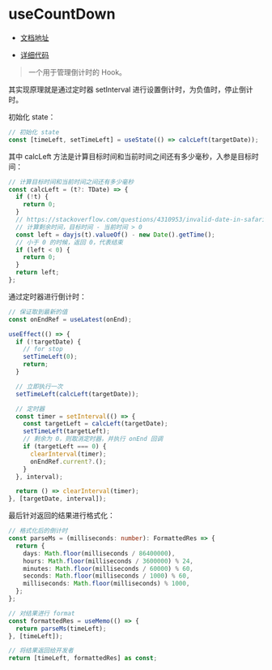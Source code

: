 # useCountDown

- [文档地址](https://ahooks.js.org/zh-CN/hooks/use-count-down)

- [详细代码](https://github.com/GpingFeng/hooks/blob/guangping%2Fread-code/packages/hooks/src/useCountDown/index.ts)

> 一个用于管理倒计时的 Hook。

其实现原理就是通过定时器 setInterval 进行设置倒计时，为负值时，停止倒计时。

初始化 state：

```ts
// 初始化 state
const [timeLeft, setTimeLeft] = useState(() => calcLeft(targetDate));
```

其中 calcLeft 方法是计算目标时间和当前时间之间还有多少毫秒，入参是目标时间：

```ts
// 计算目标时间和当前时间之间还有多少毫秒
const calcLeft = (t?: TDate) => {
  if (!t) {
    return 0;
  }
  // https://stackoverflow.com/questions/4310953/invalid-date-in-safari
  // 计算剩余时间，目标时间 - 当前时间 > 0
  const left = dayjs(t).valueOf() - new Date().getTime();
  // 小于 0 的时候，返回 0，代表结束
  if (left < 0) {
    return 0;
  }
  return left;
};
```

通过定时器进行倒计时：

```ts
// 保证取到最新的值
const onEndRef = useLatest(onEnd);

useEffect(() => {
  if (!targetDate) {
    // for stop
    setTimeLeft(0);
    return;
  }

  // 立即执行一次
  setTimeLeft(calcLeft(targetDate));

  // 定时器
  const timer = setInterval(() => {
    const targetLeft = calcLeft(targetDate);
    setTimeLeft(targetLeft);
    // 剩余为 0，则取消定时器，并执行 onEnd 回调
    if (targetLeft === 0) {
      clearInterval(timer);
      onEndRef.current?.();
    }
  }, interval);

  return () => clearInterval(timer);
}, [targetDate, interval]);
```

最后针对返回的结果进行格式化：

```ts
// 格式化后的倒计时
const parseMs = (milliseconds: number): FormattedRes => {
  return {
    days: Math.floor(milliseconds / 86400000),
    hours: Math.floor(milliseconds / 3600000) % 24,
    minutes: Math.floor(milliseconds / 60000) % 60,
    seconds: Math.floor(milliseconds / 1000) % 60,
    milliseconds: Math.floor(milliseconds) % 1000,
  };
};

// 对结果进行 format
const formattedRes = useMemo(() => {
  return parseMs(timeLeft);
}, [timeLeft]);

// 将结果返回给开发者
return [timeLeft, formattedRes] as const;
```
